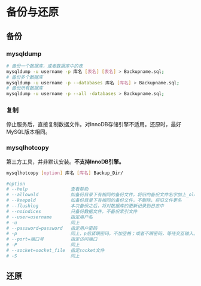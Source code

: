 # 备份与还原

## 备份

### mysqldump

```bash
# 备份一个数据库，或者数据库中的表
mysqldump -u username -p 库名 [表名] [表名] > Backupname.sql;
# 备份多个数据库
mysqldump -u username -p --databases 库名 [库名] > Backupname.sql;
# 备份所有数据库
mysqldump -u username -p --all -databases > Backupname.sql;
```

### 复制

停止服务后，直接复制数据文件。对InnoDB存储引擎不适用。还原时，最好MySQL版本相同。

### mysqlhotcopy

第三方工具，并非默认安装。**不支持InnoDB引擎。**

```bash
mysqlhotcopy [option] 库名 [库名] Backup_Dir/

#option
# --help				查看帮助
# --allowold			如备份目录下有相同的备份文件，将旧的备份文件名字加上_old
# --keepold				如备份目录下有相同的备份文件，不删除，将旧文件更名
# --flushlog			本次备份之后，将对数据库的更新记录到日志中
# --noindices			只备份数据文件，不备份索引文件
# --user=username		指定用户名
# -u					同上
# --password=password	指定用户密码
# -p					同上，p后紧跟密码，不加空格；或者不跟密码，等待交互输入。
# --port=端口号		  指定访问端口
# -P					同上
# --socket=socket_file	指定socket文件
# -S					同上
```

## 还原



